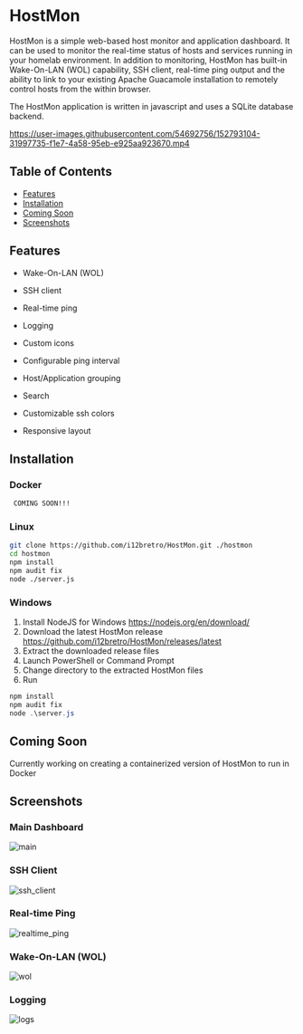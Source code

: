 # HostMon
<p>HostMon is a simple web-based host monitor and application dashboard. It can be used to monitor the real-time status of hosts and services running in your homelab environment. In addition to monitoring, HostMon has built-in Wake-On-LAN (WOL) capability, SSH client, real-time ping output and the ability to link to your existing Apache Guacamole installation to remotely control hosts from the within browser.

The HostMon application is written in javascript and uses a SQLite database backend. </p>

https://user-images.githubusercontent.com/54692756/152793104-31997735-f1e7-4a58-95eb-e925aa923670.mp4

## Table of Contents

- [Features](#features)
- [Installation](#installation)
- [Coming Soon](#coming-soon)
- [Screenshots](#screenshots)

## Features
- Wake-On-LAN (WOL)
- SSH client
- Real-time ping
- Logging
- Custom icons
- Configurable ping interval
- Host/Application grouping
- Search
- Customizable ssh colors

- Responsive layout

## Installation

### Docker
```sh
 COMING SOON!!!
```


### Linux
```sh
git clone https://github.com/i12bretro/HostMon.git ./hostmon
cd hostmon
npm install
npm audit fix
node ./server.js
```

### Windows
1. Install NodeJS for Windows <a href="https://nodejs.org/en/download/" target="_blank">https://nodejs.org/en/download/</a>
2. Download the latest HostMon release <a href="https://github.com/i12bretro/HostMon/releases/latest" target="_blank">https://github.com/i12bretro/HostMon/releases/latest</a>
3. Extract the downloaded release files
4. Launch PowerShell or Command Prompt
5. Change directory to the extracted HostMon files
6. Run
```powershell
npm install
npm audit fix
node .\server.js
```

## Coming Soon
Currently working on creating a containerized version of HostMon to run in Docker

## Screenshots
### Main Dashboard
![main](https://user-images.githubusercontent.com/54692756/152792668-227ab62c-a391-46d0-a625-cd90d9137336.jpg)
### SSH Client
![ssh_client](https://user-images.githubusercontent.com/54692756/152792841-19fa8562-ffad-4aa9-886b-5ff1774c3a5a.jpg)
### Real-time Ping
![realtime_ping](https://user-images.githubusercontent.com/54692756/152792842-f76192bc-29aa-4058-8a9e-11fefe30232e.jpg)
### Wake-On-LAN (WOL)
![wol](https://user-images.githubusercontent.com/54692756/152792843-f9e37eb8-c014-4ef3-8e81-0439a0333950.jpg)
### Logging
![logs](https://user-images.githubusercontent.com/54692756/152792844-dfed961d-2d0c-436b-aeaf-020f44e59a25.jpg)
